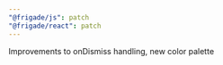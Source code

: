 ```yaml
---
"@frigade/js": patch
"@frigade/react": patch
---
```


Improvements to onDismiss handling, new color palette
